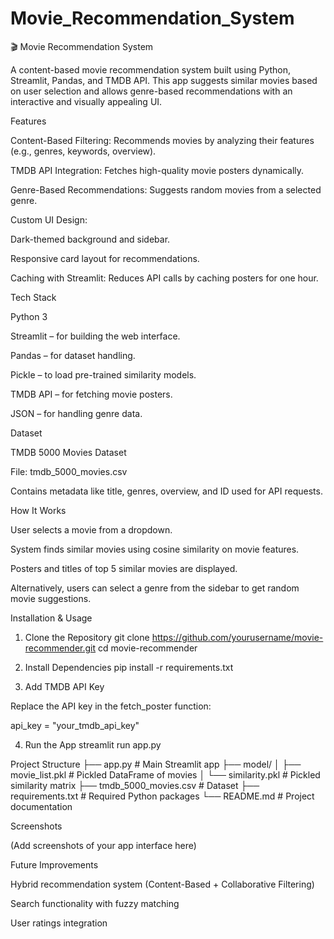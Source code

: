 # Movie_Recommendation_System

🎬 Movie Recommendation System

A content-based movie recommendation system built using Python, Streamlit, Pandas, and TMDB API.
This app suggests similar movies based on user selection and allows genre-based recommendations with an interactive and visually appealing UI.

Features

Content-Based Filtering: Recommends movies by analyzing their features (e.g., genres, keywords, overview).

TMDB API Integration: Fetches high-quality movie posters dynamically.

Genre-Based Recommendations: Suggests random movies from a selected genre.

Custom UI Design:

Dark-themed background and sidebar.

Responsive card layout for recommendations.

Caching with Streamlit: Reduces API calls by caching posters for one hour.

Tech Stack

Python 3

Streamlit – for building the web interface.

Pandas – for dataset handling.

Pickle – to load pre-trained similarity models.

TMDB API – for fetching movie posters.

JSON – for handling genre data.

Dataset

TMDB 5000 Movies Dataset

File: tmdb_5000_movies.csv

Contains metadata like title, genres, overview, and ID used for API requests.

How It Works

User selects a movie from a dropdown.

System finds similar movies using cosine similarity on movie features.

Posters and titles of top 5 similar movies are displayed.

Alternatively, users can select a genre from the sidebar to get random movie suggestions.

Installation & Usage
1. Clone the Repository
git clone https://github.com/yourusername/movie-recommender.git
cd movie-recommender

2. Install Dependencies
pip install -r requirements.txt

3. Add TMDB API Key

Replace the API key in the fetch_poster function:

api_key = "your_tmdb_api_key"

4. Run the App
streamlit run app.py

Project Structure
├── app.py                  # Main Streamlit app
├── model/
│   ├── movie_list.pkl      # Pickled DataFrame of movies
│   └── similarity.pkl      # Pickled similarity matrix
├── tmdb_5000_movies.csv    # Dataset
├── requirements.txt        # Required Python packages
└── README.md               # Project documentation

Screenshots

(Add screenshots of your app interface here)

Future Improvements

Hybrid recommendation system (Content-Based + Collaborative Filtering)

Search functionality with fuzzy matching

User ratings integration
